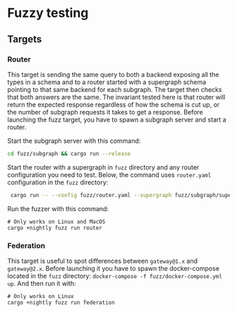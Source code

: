 # Fuzzy testing

## Targets

### Router

This target is sending the same query to both a backend exposing all the types in a schema and to a router started with a supergraph schema pointing to that same backend for each subgraph. The target then checks that both answers are the same.
The invariant tested here is that router will return the expected response regardless of how the schema is cut up, or the number of subgraph requests it takes to get a response.
Before launching the fuzz target, you have to spawn a subgraph server and start a router.

Start the subgraph server with this command:
```bash
cd fuzz/subgraph && cargo run --release
```

Start the router with a supergraph in `fuzz` directory and any router configuration you need to test. Below, the command uses `router.yaml` configuration in the `fuzz` directory:
```bash
 cargo run -- --config fuzz/router.yaml --supergraph fuzz/subgraph/supergraph.graphql --dev --log=trace
```

Run the fuzzer with this command:

```
# Only works on Linux and MacOS
cargo +nightly fuzz run router
```

### Federation

This target is useful to spot differences between `gateway@1.x` and `gateway@2.x`. Before launching it you have to spawn the docker-compose located in the `fuzz` directory: `docker-compose -f fuzz/docker-compose.yml up`.
And then run it with:

```
# Only works on Linux
cargo +nightly fuzz run federation
```
